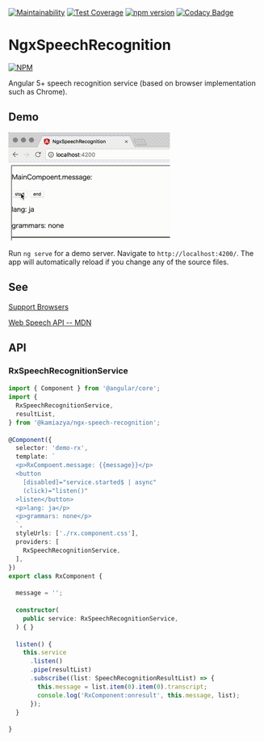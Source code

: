 [![Maintainability](https://api.codeclimate.com/v1/badges/08225ee2c02a584dca4f/maintainability)](https://codeclimate.com/github/kamiazya/ngx-speech-recognition/maintainability) [![Test Coverage](https://api.codeclimate.com/v1/badges/08225ee2c02a584dca4f/test_coverage)](https://codeclimate.com/github/kamiazya/ngx-speech-recognition/test_coverage) [![npm version](https://badge.fury.io/js/%40kamiazya%2Fngx-speech-recognition.svg)](https://badge.fury.io/js/%40kamiazya%2Fngx-speech-recognition) [![Codacy Badge](https://api.codacy.com/project/badge/Grade/cd6714ceafe6438abf661fec1c3fe615)](https://www.codacy.com/app/kamiazya/go-dispatcher?utm_source=github.com&amp;utm_medium=referral&amp;utm_content=kamiazya/go-dispatcher&amp;utm_campaign=Badge_Grade)

# NgxSpeechRecognition

[![NPM](https://nodei.co/npm/@kamiazya/ngx-speech-recognition.png?downloads=true)](https://nodei.co/npm/@kamiazya/ngx-speech-recognition/)

Angular 5+ speech recognition service (based on browser implementation such as Chrome).

## Demo

![demo](./speech.gif)

Run `ng serve` for a demo server. Navigate to `http://localhost:4200/`. The app will automatically reload if you change any of the source files.

## See

[Support Browsers](https://caniuse.com/#feat=speech-recognition)

[Web Speech API -- MDN](https://developer.mozilla.org/ja/docs/Web/API/Web_Speech_API)

## API

### RxSpeechRecognitionService

```typescript
import { Component } from '@angular/core';
import {
  RxSpeechRecognitionService,
  resultList,
} from '@kamiazya/ngx-speech-recognition';

@Component({
  selector: 'demo-rx',
  template: `
  <p>RxCompoent.message: {{message}}</p>
  <button
    [disabled]="service.started$ | async"
    (click)="listen()"
  >listen</button>
  <p>lang: ja</p>
  <p>grammars: none</p>
  `,
  styleUrls: ['./rx.component.css'],
  providers: [
    RxSpeechRecognitionService,
  ],
})
export class RxComponent {

  message = '';

  constructor(
    public service: RxSpeechRecognitionService,
  ) { }

  listen() {
    this.service
      .listen()
      .pipe(resultList)
      .subscribe((list: SpeechRecognitionResultList) => {
        this.message = list.item(0).item(0).transcript;
        console.log('RxComponent:onresult', this.message, list);
      });
  }

}
```
